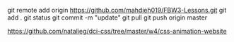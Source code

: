 git remote add origin https://github.com/mahdieh019/FBW3-Lessons.git
git add .
git status
git commit -m "update"
git pull
git push origin master


https://github.com/natalieg/dci-css/tree/master/w4/css-animation-website